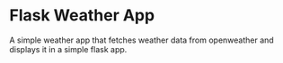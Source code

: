 # Flask Weather App

A simple weather app that fetches weather data from openweather and displays it in a simple flask app. 

